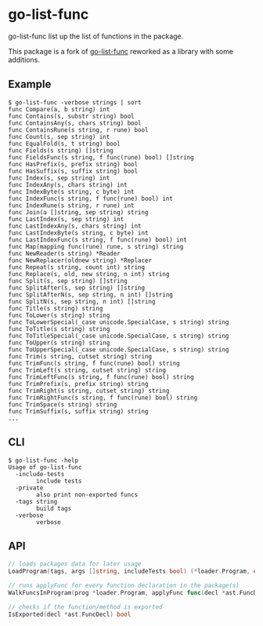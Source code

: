 # go-list-func

go-list-func list up the list of functions in the package.

This package is a fork of [go-list-func](github.com/AkihiroSuda/go-list-func) reworked as a library with some additions.

## Example

    $ go-list-func -verbose strings | sort
    func Compare(a, b string) int
    func Contains(s, substr string) bool
    func ContainsAny(s, chars string) bool
    func ContainsRune(s string, r rune) bool
    func Count(s, sep string) int
    func EqualFold(s, t string) bool
    func Fields(s string) []string
    func FieldsFunc(s string, f func(rune) bool) []string
    func HasPrefix(s, prefix string) bool
    func HasSuffix(s, suffix string) bool
    func Index(s, sep string) int
    func IndexAny(s, chars string) int
    func IndexByte(s string, c byte) int
    func IndexFunc(s string, f func(rune) bool) int
    func IndexRune(s string, r rune) int
    func Join(a []string, sep string) string
    func LastIndex(s, sep string) int
    func LastIndexAny(s, chars string) int
    func LastIndexByte(s string, c byte) int
    func LastIndexFunc(s string, f func(rune) bool) int
    func Map(mapping func(rune) rune, s string) string
    func NewReader(s string) *Reader
    func NewReplacer(oldnew string) *Replacer
    func Repeat(s string, count int) string
    func Replace(s, old, new string, n int) string
    func Split(s, sep string) []string
    func SplitAfter(s, sep string) []string
    func SplitAfterN(s, sep string, n int) []string
    func SplitN(s, sep string, n int) []string
    func Title(s string) string
    func ToLower(s string) string
    func ToLowerSpecial(_case unicode.SpecialCase, s string) string
    func ToTitle(s string) string
    func ToTitleSpecial(_case unicode.SpecialCase, s string) string
    func ToUpper(s string) string
    func ToUpperSpecial(_case unicode.SpecialCase, s string) string
    func Trim(s string, cutset string) string
    func TrimFunc(s string, f func(rune) bool) string
    func TrimLeft(s string, cutset string) string
    func TrimLeftFunc(s string, f func(rune) bool) string
    func TrimPrefix(s, prefix string) string
    func TrimRight(s string, cutset string) string
    func TrimRightFunc(s string, f func(rune) bool) string
    func TrimSpace(s string) string
    func TrimSuffix(s, suffix string) string
	...

## CLI

    $ go-list-func -help
    Usage of go-list-func
      -include-tests
            include tests
      -private
            also print non-exported funcs
      -tags string
            build tags
      -verbose
            verbose

## API
```go
// loads packages data for later usage
LoadProgram(tags, args []string, includeTests bool) (*loader.Program, error)

// runs applyFunc for every function declaration in the package(s)
WalkFuncsInProgram(prog *loader.Program, applyFunc func(decl *ast.FuncDecl) error) error

// checks if the function/method is exported
IsExported(decl *ast.FuncDecl) bool

```

